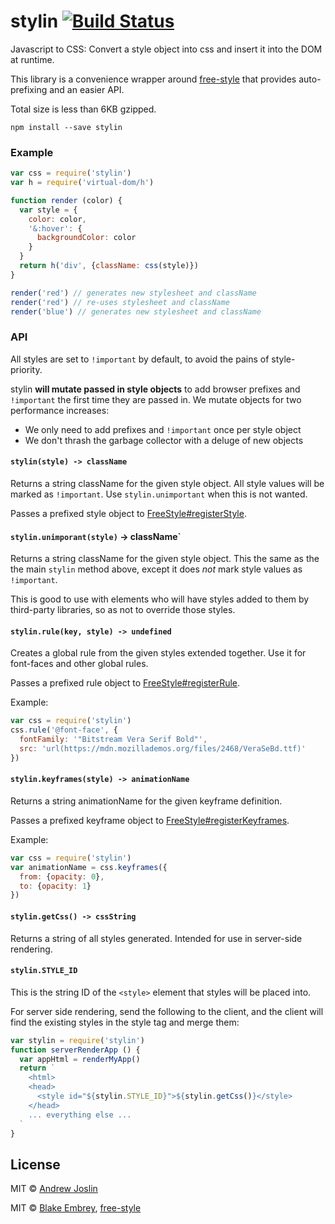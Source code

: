 # stylin [![Build Status](https://travis-ci.org/ajoslin/stylin.svg?branch=master)](https://travis-ci.org/ajoslin/stylin)

Javascript to CSS: Convert a style object into css and insert it into the DOM at runtime.

This library is a convenience wrapper around [free-style](https://github.com/blakeembrey/free-style) that provides auto-prefixing and an easier API.

Total size is less than 6KB gzipped.

```
npm install --save stylin
```

### Example

```js
var css = require('stylin')
var h = require('virtual-dom/h')

function render (color) {
  var style = {
    color: color,
    '&:hover': {
      backgroundColor: color
    }
  }
  return h('div', {className: css(style)})
}

render('red') // generates new stylesheet and className
render('red') // re-uses stylesheet and className
render('blue') // generates new stylesheet and className
```

### API

All styles are set to `!important` by default, to avoid the pains of style-priority.

stylin **will mutate passed in style objects** to add browser prefixes and `!important` the first time they are passed in. We mutate objects for two performance increases:

- We only need to add prefixes and `!important` once per style object
- We don't thrash the garbage collector with a deluge of new objects

#### `stylin(style) -> className`

Returns a string className for the given style object. All style values will be marked as `!important`. Use `stylin.unimportant` when this is not wanted.

Passes a prefixed style object to [FreeStyle#registerStyle](https://github.com/blakeembrey/free-style#styles).

#### `stylin.unimporant(style)` -> className`

Returns a string className for the given style object. This the same as the the main `stylin` method above, except it does *not* mark style values as `!important`.

This is good to use with elements who will have styles added to them by third-party libraries, so as not to override those styles.

#### `stylin.rule(key, style) -> undefined`

Creates a global rule from the given styles extended together. Use it for font-faces and other global rules.

Passes a prefixed rule object to [FreeStyle#registerRule](https://github.com/blakeembrey/free-style#rules).

Example:

```js
var css = require('stylin')
css.rule('@font-face', {
  fontFamily: '"Bitstream Vera Serif Bold"',
  src: 'url(https://mdn.mozillademos.org/files/2468/VeraSeBd.ttf)'
})
```

#### `stylin.keyframes(style) -> animationName`

Returns a string animationName for the given keyframe definition.

Passes a prefixed keyframe object to [FreeStyle#registerKeyframes](https://github.com/blakeembrey/free-style#keyframes).

Example:

```js
var css = require('stylin')
var animationName = css.keyframes({
  from: {opacity: 0},
  to: {opacity: 1}
})
```

#### `stylin.getCss() -> cssString`

Returns a string of all styles generated. Intended for use in server-side rendering.

#### `stylin.STYLE_ID`

This is the string ID of the `<style>` element that styles will be placed into.

For server side rendering, send the following to the client, and the client will find the existing styles in the style tag and merge them:

```js
var stylin = require('stylin')
function serverRenderApp () {
  var appHtml = renderMyApp()
  return `
    <html>
    <head>
      <style id="${stylin.STYLE_ID}">${stylin.getCss()}</style>
    </head>
    ... everything else ...
  `
}
```

## License

MIT © [Andrew Joslin](http://ajoslin.com)

MIT © [Blake Embrey](http://blakeembrey.me), [free-style](https://github.com/blakeembrey/free-style)
